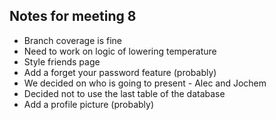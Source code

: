 ## Notes for meeting 8
- Branch coverage is fine
- Need to work on logic of lowering temperature
- Style friends page
- Add a forget your password feature (probably)
- We decided on who is going to present - Alec and Jochem
- Decided not to use the last table of the database
- Add a profile picture (probably)